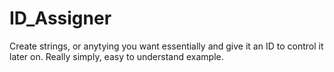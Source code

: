 # ID_Assigner
Create strings, or anytying you want essentially and give it an ID to control it later on. Really simply, easy to understand example.
